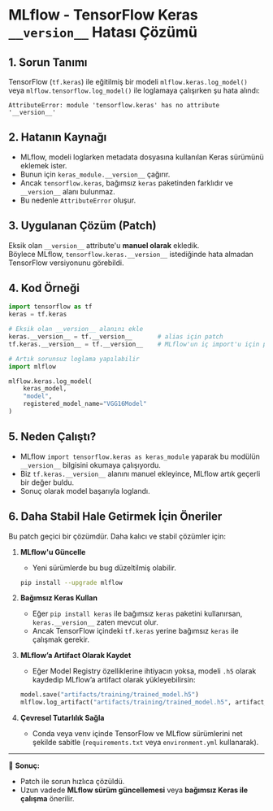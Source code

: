 # MLflow - TensorFlow Keras `__version__` Hatası Çözümü

## 1. Sorun Tanımı
TensorFlow (`tf.keras`) ile eğitilmiş bir modeli `mlflow.keras.log_model()` veya `mlflow.tensorflow.log_model()` ile loglamaya çalışırken şu hata alındı:

```
AttributeError: module 'tensorflow.keras' has no attribute '__version__'
```

## 2. Hatanın Kaynağı
- MLflow, modeli loglarken metadata dosyasına kullanılan Keras sürümünü eklemek ister.
- Bunun için `keras_module.__version__` çağırır.
- Ancak `tensorflow.keras`, bağımsız `keras` paketinden farklıdır ve `__version__` alanı bulunmaz.
- Bu nedenle `AttributeError` oluşur.

## 3. Uygulanan Çözüm (Patch)
Eksik olan `__version__` attribute'u **manuel olarak** ekledik.  
Böylece MLflow, `tensorflow.keras.__version__` istediğinde hata almadan TensorFlow versiyonunu görebildi.

## 4. Kod Örneği

```python
import tensorflow as tf
keras = tf.keras

# Eksik olan __version__ alanını ekle
keras.__version__ = tf.__version__       # alias için patch
tf.keras.__version__ = tf.__version__    # MLflow'un iç import'u için patch

# Artık sorunsuz loglama yapılabilir
import mlflow

mlflow.keras.log_model(
    keras_model, 
    "model", 
    registered_model_name="VGG16Model"
)
```

## 5. Neden Çalıştı?
- MLflow `import tensorflow.keras as keras_module` yaparak bu modülün `__version__` bilgisini okumaya çalışıyordu.
- Biz `tf.keras.__version__` alanını manuel ekleyince, MLflow artık geçerli bir değer buldu.
- Sonuç olarak model başarıyla loglandı.

## 6. Daha Stabil Hale Getirmek İçin Öneriler
Bu patch geçici bir çözümdür. Daha kalıcı ve stabil çözümler için:

1. **MLflow'u Güncelle**  
   - Yeni sürümlerde bu bug düzeltilmiş olabilir.  
   ```bash
   pip install --upgrade mlflow
   ```

2. **Bağımsız Keras Kullan**  
   - Eğer `pip install keras` ile bağımsız `keras` paketini kullanırsan, `keras.__version__` zaten mevcut olur.  
   - Ancak TensorFlow içindeki `tf.keras` yerine bağımsız `keras` ile çalışmak gerekir.

3. **MLflow’a Artifact Olarak Kaydet**  
   - Eğer Model Registry özelliklerine ihtiyacın yoksa, modeli `.h5` olarak kaydedip MLflow’a artifact olarak yükleyebilirsin:  
   ```python
   model.save("artifacts/training/trained_model.h5")
   mlflow.log_artifact("artifacts/training/trained_model.h5", artifact_path="model")
   ```

4. **Çevresel Tutarlılık Sağla**  
   - Conda veya venv içinde TensorFlow ve MLflow sürümlerini net şekilde sabitle (`requirements.txt` veya `environment.yml` kullanarak).  

---

📌 **Sonuç:**  
- Patch ile sorun hızlıca çözüldü.  
- Uzun vadede **MLflow sürüm güncellemesi** veya **bağımsız Keras ile çalışma** önerilir.  
